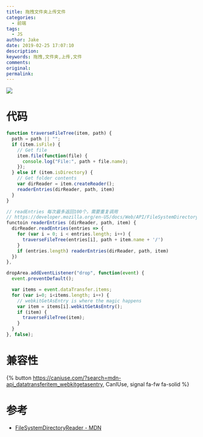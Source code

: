 ```yaml
---
title: 拖拽文件夹上传文件
categories:
  - 前端
tags:
  - JS
author: Jake
date: 2019-02-25 17:07:10
description:
keywords: 拖拽,文件夹,上传,文件
comments:
original:
permalink:
---
```


![](/images/javascript-illustration.png)

<!-- more -->

# 代码

```js
function traverseFileTree(item, path) {
  path = path || "";
  if (item.isFile) {
    // Get file
    item.file(function(file) {
      console.log("File:", path + file.name);
    });
  } else if (item.isDirectory) {
    // Get folder contents
    var dirReader = item.createReader();
    readerEntries(dirReader, path, item)
  }
}

// readEntries 每次最多返回100个，需要重复调用
// https://developer.mozilla.org/en-US/docs/Web/API/FileSystemDirectoryReader/readEntries
functoin readerEntries (dirReader, path, item) {
  dirReader.readEntries(entries => {
    for (var i = 0; i < entries.length; i++) {
      traverseFileTree(entries[i], path + item.name + '/')
    }
    if (entries.length) readerEntries(dirReader, path, item)
  })
},

dropArea.addEventListener("drop", function(event) {
  event.preventDefault();

  var items = event.dataTransfer.items;
  for (var i=0; i<items.length; i++) {
    // webkitGetAsEntry is where the magic happens
    var item = items[i].webkitGetAsEntry();
    if (item) {
      traverseFileTree(item);
    }
  }
}, false);
```

# 兼容性

{% button https://caniuse.com/?search=mdn-api_datatransferitem_webkitgetasentry, CanIUse, signal fa-fw fa-solid %}


# 参考

* [FileSystemDirectoryReader - MDN](https://developer.mozilla.org/en-US/docs/Web/API/FileSystemDirectoryReader/readEntries)